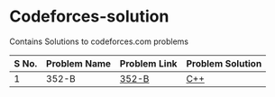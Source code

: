 # Codeforces-solution
Contains Solutions to codeforces.com problems 

| S No. | Problem Name | Problem Link | Problem Solution |  
| ----- | ------------ | ------------ | ---------------- |
| 1 |352-B|[352-B](https://codeforces.com/problemset/problem/352/B)|[C++](./c++/352-B-117460029.cpp)|
